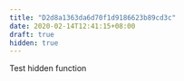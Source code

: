 ```yaml
---
title: "D2d8a1363da6d70f1d9186623b89cd3c"
date: 2020-02-14T12:41:15+08:00
draft: true
hidden: true
---
```


Test hidden function
